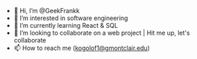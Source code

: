 - 👋 Hi, I’m @GeekFrankk
- 👀 I’m interested in software engineering
- 🌱 I’m currently learning React & SQL
- 💞️ I’m looking to collaborate on a web project | Hit me up, let's collaborate
- 📫 How to reach me (kogolof1@gmontclair.edu)

<!---
GeekFrankk/GeekFrankk is a ✨ special ✨ repository because its `README.md` (this file) appears on your GitHub profile.
You can click the Preview link to take a look at your changes.
--->
